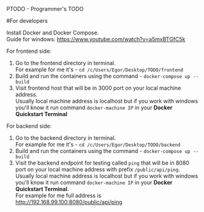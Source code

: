 PTODO - Programmer's TODO

#For developers

Install Docker and Docker Compose.<br/>
Guide for windows: https://www.youtube.com/watch?v=a5mxBTGfC5k

For frontend side:
1) Go to the frontend directory in terminal.<br/>
   For example for me it's - ```cd /c/Users/Egor/Desktop/TODO/frontend```<br/>
2) Build and run the containers using the command - ```docker-compose up --build```<br/>
3) Visit frontend host that will be in 3000 port on your local machine address.<br/>
   Usually local machine address is localhost but if you work with windows you'll know it run command ```docker-machine IP``` in your **Docker Quickstart Terminal**<br/>

For backend side:
1) Go to the backend directory in terminal.<br/>
   For example for me it's - ```cd /c/Users/Egor/Desktop/TODO/backend```<br/>
2) Build and run the containers using the command - ```docker-compose up --build```<br/>
3) Visit the backend endpoint for testing called ```ping``` that will be in 8080 port on your local machine address with prefix ```/public/api/ping```.<br/>
   Usually local machine address is localhost but if you work with windows you'll know it run command ```docker-machine IP``` in your **Docker Quickstart Terminal**.<br/>
   For example for me full address is http://192.168.99.100:8080/public/api/ping<br/>
